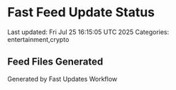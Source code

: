 # Fast Feed Update Status
Last updated: Fri Jul 25 16:15:05 UTC 2025
Categories: entertainment,crypto

## Feed Files Generated

Generated by Fast Updates Workflow
